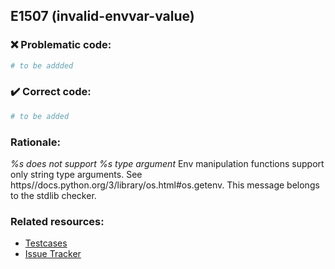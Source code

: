 ## E1507 (invalid-envvar-value)

### :x: Problematic code:

```python
# to be addded
```

### :heavy_check_mark: Correct code:

```python
# to be added
```

### Rationale:

 *%s does not support %s type argument*
  Env manipulation functions support only string type arguments. See
  https//docs.python.org/3/library/os.html#os.getenv. This message belongs to
  the stdlib checker.



### Related resources:

- [Testcases](#)
- [Issue Tracker](https://github.com/PyCQA/pylint/issues?q=is%3Aissue+%22invalid-envvar-value%22+OR+%22E1507%22)
